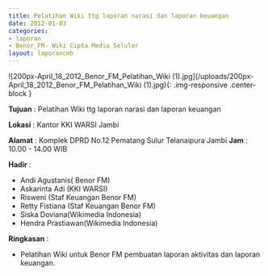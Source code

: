 ```yaml
---
title: Pelatihan Wiki ttg laporan narasi dan laporan keuangan
date: 2012-01-03
categories:
- laporan
- Benor_FM- Wiki Cipta Media Seluler 
layout: laporancmb
---
```


![200px-April_18_2012_Benor_FM_Pelatihan_Wiki (1).jpg](/uploads/200px-April_18_2012_Benor_FM_Pelatihan_Wiki (1).jpg){: .img-responsive .center-block }

**Tujuan** : Pelatihan Wiki ttg laporan narasi dan laporan keuangan 

**Lokasi** : Kantor KKI WARSI Jambi

**Alamat** : Komplek DPRD No.12 Pematang Sulur Telanaipura Jambi **Jam** : 10.00 - 14.00 WIB

**Hadir** : 
*	Andi Agustanis( Benor FM)
*	Askarinta Adi (KKI WARSI)
*	Risweni (Staf Keuangan Benor FM)
*	Retty Fistiana (Staf Keuangan Benor FM)
*	Siska Doviana(Wikimedia Indonesia)
*	Hendra Prastiawan(Wikimedia Indonesia)


**Ringkasan** : 
* Pelatihan Wiki untuk Benor FM pembuatan laporan aktivitas dan laporan keuangan.


			


